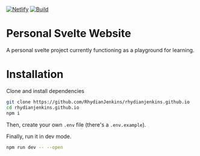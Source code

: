 [![Netlify](https://api.netlify.com/api/v1/badges/31bc4a49-9e02-410c-b7f4-c3897539c892/deploy-status)](https://app.netlify.com/sites/rhydianjenkins/deploys)
[![Build](https://github.com/rhydianjenkins/personal-svelte-website/actions/workflows/node.js.yml/badge.svg)](https://github.com/RhydianJenkins/personal-svelte-website/actions)

# Personal Svelte Website

A personal svelte project currently functioning as a playground for learning.

# Installation

Clone and install dependencies

```bash
git clone https://github.com/RhydianJenkins/rhydianjenkins.github.io
cd rhydianjenkins.github.io
npm i
```
Then, create your own `.env` file (there's a `.env.example`).

Finally, run it in dev mode.

```bash
npm run dev -- --open
```
